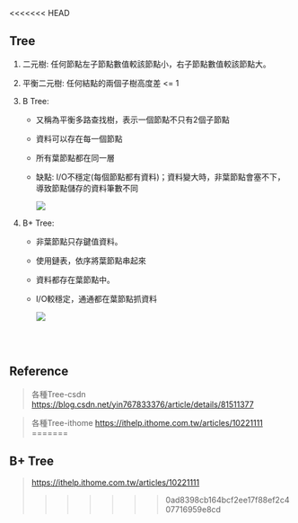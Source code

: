 <<<<<<< HEAD
## Tree

1. 二元樹: 任何節點左子節點數值較該節點小，右子節點數值較該節點大。
2. 平衡二元樹: 任何結點的兩個子樹高度差 <= 1
3. B Tree: 
    * 又稱為平衡多路查找樹，表示一個節點不只有2個子節點
    * 資料可以存在每一個節點
    * 所有葉節點都在同一層
    * 缺點: I/O不穩定(每個節點都有資料)；資料變大時，非葉節點會塞不下，導致節點儲存的資料筆數不同

        <img src='https://img-blog.csdn.net/20160202204827368'>

        <br/>

4. B+ Tree:

    * 非葉節點只存鍵值資料。
    * 使用鏈表，依序將葉節點串起來
    * 資料都存在葉節點中。
    * I/O較穩定，通通都在葉節點抓資料

        <img src='https://img-blog.csdn.net/20160202205105560'>

<br/>

<br/>

## Reference

> 各種Tree-csdn https://blog.csdn.net/yin767833376/article/details/81511377

> 各種Tree-ithome https://ithelp.ithome.com.tw/articles/10221111
=======
## B+ Tree

> https://ithelp.ithome.com.tw/articles/10221111
>>>>>>> 0ad8398cb164bcf2ee17f88ef2c407716959e8cd

<br/>

<br/>
